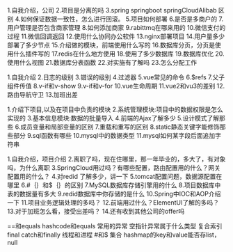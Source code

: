 1.自我介绍，公司
2.项目是分离的吗
3.spring springboot springCloudAlibab 区别
4.如何保证数据一致性，怎么进行回滚。
5.项目如何部署
6.是否是多商户的
7.用户管理是否包含商家管理
8.如何添加商家
9.rabittmq在哪来用的
10.微信支付的过程
11.微信回调返回
12.使用什么协同办公软件
13.nginx部署项目
14.用户量多少部署了多少节点
15.介绍做的模块，前端使用什么写的
16.数据库分页，分页是使用什么插件写的
17.redis在什么地方使用
18.使用了多少数据库
19.数据库优化
20.使用什么视图
21.数据库分表函数
22.对实施有了解吗
23.怎么分配工作



1.自我介绍
2.日志的级别
3.错误的级别
4.过滤器
5.vue常见的命令
6.$refs
7.父子组件传值
8.v-if和v-show
9.v-if和v-for
10.vue生命周期
11.vue2和vu3的差别
12.路由导航守卫
13.加班出差



1.介绍下项目,以及在项目中负责的模块
2.系统管理模块:项目中的数据权限是怎么实现的
3.基本信息模块:数据的批量导入
4.前端的Ajax了解多少
5.设计模式了解那些
6.成员变量和局部变量的区别
7.重载和重写的区别
8.static静态关键字能修饰那些部分
9.sql函数有哪些
10.mysql中的数据类型
11.mysql如何某字段后面追加字符串



1.自我介绍，项目介绍
2.离职了吗，现在住哪里，那一年毕业的，多大了，有对象吗，为什么离职
3.SpringCloud用过吗？有哪些配置，路由配置用的什么？网关配置用的什么？
4.对redid 了解多少，讲一下
5.tomcat配置问题，数据源配置在哪里
6.#｛｝和$｛｝的区别
7.MySQL数据库存储引擎用的什么
8.项目数据库中表的数据量有多大
9.redid数据库中你存储的是什么
10.Spring中IOC和AOP介绍一下
11.项目业务逻辑处理的多吗？
12.前端用过什么？ElementUI了解的多吗？
13.对于加班怎么看，接受出差吗？
14.还有收到其他公司的offer吗



==和equals
hashcode和equals
常用的异常
空指针异常属于什么类型
复合索引
final
catch和finally
线程和进程
#和$
集合
hashmap的key和value能否存list，null